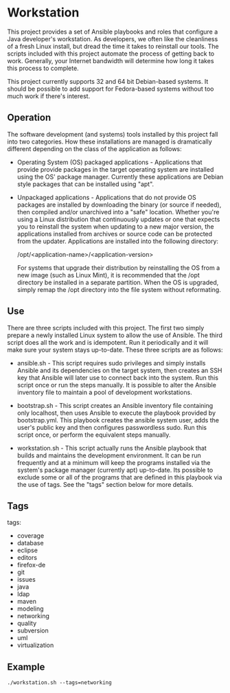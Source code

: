 Workstation
===========

This project provides a set of Ansible playbooks and roles that configure a
Java developer's workstation.  As developers, we often like the cleanliness of
a fresh Linux install, but dread the time it takes to reinstall our tools.
The scripts included with this project automate the process of getting back to
work.  Generally, your Internet bandwidth will determine how long it takes
this process to complete.

This project currently supports 32 and 64 bit Debian-based systems.  It should
be possible to add support for Fedora-based systems without too much work if
there's interest.

Operation
---------

The software development (and systems) tools installed by this project fall
into two categories.  How these installations are managed is dramatically
different depending on the class of the application as follows:

-   Operating System (OS) packaged applications - Applications that provide
        provide packages in the target operating system are installed using
        the OS' package manager.  Currently these applications are Debian
        style packages that can be installed using "apt".

-   Unpackaged applications - Applications that do not provide OS packages are
    installed by downloading the binary (or source if needed), then compiled
    and/or unarchived into a "safe" location.  Whether you're using a Linux
    distribution that continuously updates or one that expects you to reinstall
    the system when updating to a new major version, the applications installed
    from archives or source code can be protected from the updater.  Applications
    are installed into the following directory:

       /opt/&lt;application-name&gt;/&lt;application-version&gt;

    For systems that upgrade their distribution by reinstalling the OS from a new
    image (such as Linux Mint), it is recommended that the /opt directory be
    installed in a separate partition.  When the OS is upgraded, simply remap the
    /opt directory into the file system without reformating.

Use
---

There are three scripts included with this project.  The first two simply
prepare a newly installed Linux system to allow the use of Ansible.  The third
script does all the work and is idempotent.  Run it periodically and it will
make sure your system stays up-to-date.  These three scripts are as follows:

*   ansible.sh - This script requires sudo privileges and simply installs
                 Ansible and its dependencies on the target system, then
                 creates an SSH key that Ansible will later use to connect
                 back into the system.  Run this script once or run the steps
                 manually.  It is possible to alter the Ansible inventory file
                 to maintain a pool of development workstations.
                 
*   bootstrap.sh - This script creates an Ansible inventory file containing
                   only localhost, then uses Ansible to execute the playbook
                   provided by bootstrap.yml.  This playbook creates the ansible
                   system user, adds the user's public key and then configures
                   passwordless sudo.  Run this script once, or perform the
                   equivalent steps manually.
                   
*   workstation.sh - This script actually runs the Ansible playbook that builds
                     and maintains the development environment.  It can be run
                     frequently and at a minimum will keep the programs installed
                     via the system's package manager (currently apt) up-to-date.
                     Its possible to exclude some or all of the programs that are
                     defined in this playbook via the use of tags.  See the "tags"
                     section below for more details.

Tags
----

tags:

- coverage
- database
- eclipse
- editors
- firefox-de
- git
- issues
- java
- ldap
- maven
- modeling
- networking
- quality
- subversion
- uml
- virtualization

Example
-------
```
./workstation.sh --tags=networking
```

